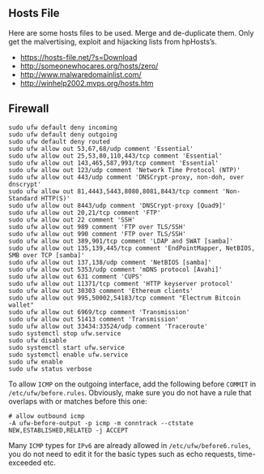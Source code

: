 ## Hosts File
Here are some hosts files to be used. Merge and de-duplicate them.
Only get the malvertising, exploit and hijacking lists from hpHosts’s.
+ https://hosts-file.net/?s=Download
+ http://someonewhocares.org/hosts/zero/
+ http://www.malwaredomainlist.com/
+ http://winhelp2002.mvps.org/hosts.htm

## Firewall
```shell
sudo ufw default deny incoming
sudo ufw default deny outgoing
sudo ufw default deny routed
sudo ufw allow out 53,67,68/udp comment 'Essential'
sudo ufw allow out 25,53,80,110,443/tcp comment 'Essential'
sudo ufw allow out 143,465,587,993/tcp comment 'Essential'
sudo ufw allow out 123/udp comment 'Network Time Protocol (NTP)'
sudo ufw allow out 443/udp comment 'DNSCrypt-proxy, non-doh, over dnscrypt'
sudo ufw allow out 81,4443,5443,8080,8081,8443/tcp comment 'Non-Standard HTTP(S)'
sudo ufw allow out 8443/udp comment 'DNSCrypt-proxy [Quad9]'
sudo ufw allow out 20,21/tcp comment 'FTP'
sudo ufw allow out 22 comment 'SSH'
sudo ufw allow out 989 comment 'FTP over TLS/SSH'
sudo ufw allow out 990 comment 'FTP over TLS/SSH'
sudo ufw allow out 389,901/tcp comment 'LDAP and SWAT [samba]'
sudo ufw allow out 135,139,445/tcp comment 'EndPointMapper, NetBIOS, SMB over TCP [samba]'
sudo ufw allow out 137,138/udp comment 'NetBIOS [samba]'
sudo ufw allow out 5353/udp comment 'mDNS protocol [Avahi]'
sudo ufw allow out 631 comment 'CUPS'
sudo ufw allow out 11371/tcp comment 'HTTP keyserver protocol'
sudo ufw allow out 30303 comment 'Ethereum clients'
sudo ufw allow out 995,50002,54183/tcp comment "Electrum Bitcoin wallet"
sudo ufw allow out 6969/tcp comment 'Transmission'
sudo ufw allow out 51413 comment 'Transmission'
sudo ufw allow out 33434:33524/udp comment 'Traceroute'
sudo systemctl stop ufw.service
sudo ufw disable
sudo systemctl start ufw.service
sudo systemctl enable ufw.service
sudo ufw enable
sudo ufw status verbose
```

To allow `ICMP` on the outgoing interface, add the following before `COMMIT` in `/etc/ufw/before.rules`. Obviously, make sure you do not have a rule that overlaps with or matches before this one:
```
# allow outbound icmp
-A ufw-before-output -p icmp -m conntrack --ctstate NEW,ESTABLISHED,RELATED -j ACCEPT
```
Many `ICMP` types for `IPv6` are already allowed in `/etc/ufw/before6.rules`, you do not need to edit it for the basic types such as echo requests, time-exceeded etc.
